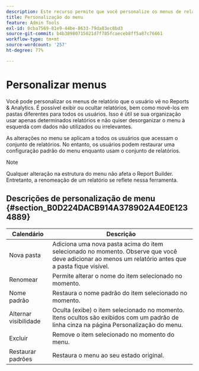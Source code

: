 ```yaml
---
description: Este recurso permite que você personalize os menus de relatório que são exibidos para um usuário no Reports & Analytics. É possível exibir ou ocultar relatórios, bem como movê-los em pastas diferentes para todos os usuários. Esse recurso é útil se a sua organização utiliza apenas determinados relatórios e não deseja encher o menu esquerdo com dados não utilizados ou irrelevantes.
title: Personalização do menu
feature: Admin Tools
exl-id: 0cba7569-81e9-44be-8633-79da83ec8bd3
source-git-commit: b4b38980715021d7f785fcaeceb8ff5a87c76661
workflow-type: tm+mt
source-wordcount: '257'
ht-degree: 77%

---
```


# Personalizar menus

Você pode personalizar os menus de relatório que o usuário vê no Reports &amp; Analytics. É possível exibir ou ocultar relatórios, bem como movê-los em pastas diferentes para todos os usuários. Isso é útil se sua organização usar apenas determinados relatórios e não quiser desorganizar o menu à esquerda com dados não utilizados ou irrelevantes.

As alterações no menu se aplicam a todos os usuários que acessam o conjunto de relatórios. No entanto, os usuários podem restaurar uma configuração padrão do menu enquanto usam o conjunto de relatórios.

>[!NOTE]
>
>Qualquer alteração na estrutura do menu não afeta o Report Builder. Entretanto, a renomeação de um relatório se reflete nessa ferramenta.

## Descrições de personalização de menu {#section_B0D224DACB914A378902A4E0E1234889}

| Calendário | Descrição |
|--- |--- |
| Nova pasta | Adiciona uma nova pasta acima do item selecionado no momento. Observe que você deve adicionar ao menos um relatório antes que a pasta fique visível. |
| Renomear | Permite alterar o nome do item selecionado no momento. |
| Nome padrão | Restaura o nome padrão do item selecionado no momento. |
| Alternar visibilidade | Oculta (exibe) o item selecionado no momento. Itens ocultos são exibidos com um padrão de linha cinza na página Personalização do menu. |
| Excluir | Remove o item selecionado no momento do menu. |
| Restaurar padrões | Restaura o menu ao seu estado original. |
